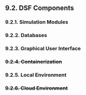 ## 9.2. DSF Components

### 9.2.1. Simulation Modules

### 9.2.2. Databases

### 9.2.3. Graphical User Interface

### ~~9.2.4. Containerization~~

### 9.2.5. Local Environment

### ~~9.2.6. Cloud Environment~~
